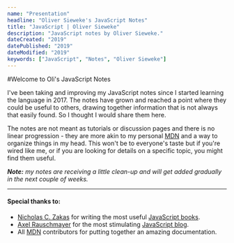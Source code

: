 ```yaml
---
name: "Presentation" 
headline: "Oliver Sieweke's JavaScript Notes"
title: "JavaScript | Oliver Sieweke"
description: "JavaScript notes by Oliver Sieweke."
dateCreated: "2019"
datePublished: "2019"
dateModified: "2019"
keywords: ["JavaScript", "Notes", "Oliver Sieweke"]
---
```


#Welcome to Oli's JavaScript Notes

I've been taking and improving my JavaScript notes since I started learning the language in 2017. The notes have grown and reached a point where they could be useful to others, drawing together information that is not always that easily found. So I thought I would share them here.

The notes are not meant as tutorials or discussion pages and there is no linear progression - they are more akin to my personal <a href="https://developer.mozilla.org/" target="_blank" rel="noopener noreferrer">MDN</a> and a way to organize things in my head. This won't be to everyone's taste but if you're wired like me, or if you are looking for details on a specific topic, you might find them useful.

_**Note:** my notes are receiving a little clean-up and will get added gradually in the next couple of weeks._

---

#### Special thanks to:
- <a href="https://humanwhocodes.com/" target="_blank" rel="noopener noreferrer">Nicholas C. Zakas</a> for writing the most useful <a href="https://humanwhocodes.com/books/" target="_blank" rel="noopener noreferrer">JavaScript books</a>.
- <a href="http://dr-axel.de/" target="_blank" rel="noopener noreferrer">Axel Rauschmayer</a> for the most stimulating <a href="https://2ality.com/" target="_blank" rel="noopener noreferrer">JavaScript blog</a>.
- All <a href="https://developer.mozilla.org/" target="_blank" rel="noopener noreferrer">MDN</a> contributors for putting together an amazing documentation.
